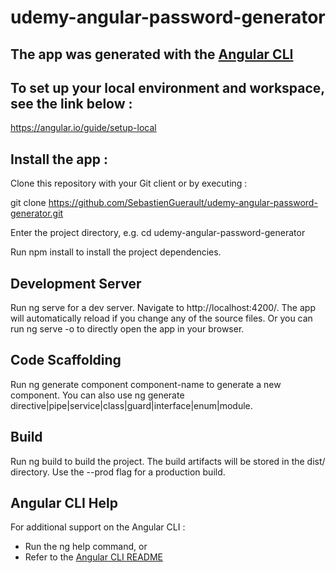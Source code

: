 # udemy-angular-password-generator

## **The app was generated with the [Angular CLI](https://github.com/angular/angular-cli)**

## To set up your local environment and workspace, see the link below : 

https://angular.io/guide/setup-local


## **Install the app :**

Clone this repository with your Git client or by executing :

git clone https://github.com/SebastienGuerault/udemy-angular-password-generator.git

Enter the project directory, e.g. cd udemy-angular-password-generator

Run npm install to install the project dependencies.

## **Development Server**

Run ng serve for a dev server. Navigate to http://localhost:4200/. The app will automatically reload if you change any of the source files.
Or you can run ng serve -o to directly open the app in your browser.

## **Code Scaffolding**

Run ng generate component component-name to generate a new component. You can also use ng generate directive|pipe|service|class|guard|interface|enum|module.

## **Build**

Run ng build to build the project. The build artifacts will be stored in the dist/ directory. Use the --prod flag for a production build.

## **Angular CLI Help**

For additional support on the Angular CLI :

- Run the ng help command, or
- Refer to the [Angular CLI README](https://github.com/angular/angular-cli/blob/master/README.md)
